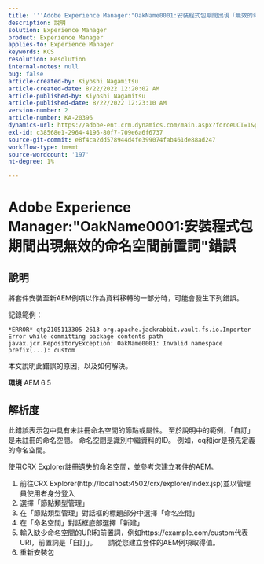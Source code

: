 ```yaml
---
title: '''Adobe Experience Manager:"OakName0001:安裝程式包期間出現「無效的命名空間前置詞」錯誤'
description: 說明
solution: Experience Manager
product: Experience Manager
applies-to: Experience Manager
keywords: KCS
resolution: Resolution
internal-notes: null
bug: false
article-created-by: Kiyoshi Nagamitsu
article-created-date: 8/22/2022 12:20:02 AM
article-published-by: Kiyoshi Nagamitsu
article-published-date: 8/22/2022 12:23:10 AM
version-number: 2
article-number: KA-20396
dynamics-url: https://adobe-ent.crm.dynamics.com/main.aspx?forceUCI=1&pagetype=entityrecord&etn=knowledgearticle&id=3431d625-b021-ed11-b83e-002248086696
exl-id: c38568e1-2964-4196-80f7-709e6a6f6737
source-git-commit: e8f4ca2dd578944d4fe399074fab461de88ad247
workflow-type: tm+mt
source-wordcount: '197'
ht-degree: 1%

---
```


# Adobe Experience Manager:&quot;OakName0001:安裝程式包期間出現無效的命名空間前置詞&quot;錯誤

## 說明


將套件安裝至新AEM例項以作為資料移轉的一部分時，可能會發生下列錯誤。

記錄範例：


```
*ERROR* qtp2105113305-2613 org.apache.jackrabbit.vault.fs.io.Importer Error while committing package contents path javax.jcr.RepositoryException: OakName0001: Invalid namespace prefix(...): custom
```




本文說明此錯誤的原因，以及如何解決。

<b>環境</b>
AEM 6.5


## 解析度


此錯誤表示包中具有未註冊命名空間的節點或屬性。
至於說明中的範例，「自訂」是未註冊的命名空間。
命名空間是識別中繼資料的ID。 例如，cq和jcr是預先定義的命名空間。

使用CRX Explorer註冊遺失的命名空間，並參考您建立套件的AEM。

1. 前往CRX Explorer(http://localhost:4502/crx/explorer/index.jsp)並以管理員使用者身分登入
2. 選擇「節點類型管理」
3. 在「節點類型管理」對話框的標題部分中選擇「命名空間」
4. 在「命名空間」對話框底部選擇「新建」
5. 輸入缺少命名空間的URI和前置詞，例如https://example.com/custom代表URI，前置詞是「自訂」。
     請從您建立套件的AEM例項取得值。
6. 重新安裝包
